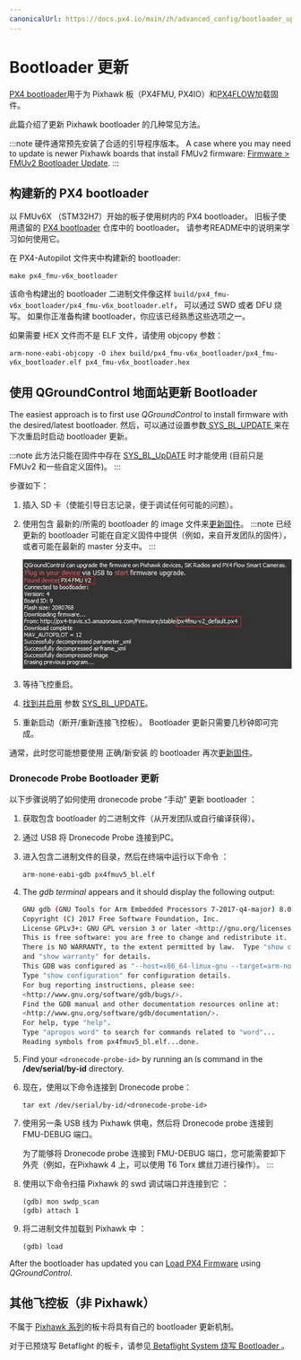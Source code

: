 ```yaml
---
canonicalUrl: https://docs.px4.io/main/zh/advanced_config/bootloader_update
---
```


# Bootloader 更新

[PX4 bootloader](https://github.com/PX4/Bootloader)用于为 Pixhawk 板（PX4FMU, PX4IO）和[PX4FLOW](../sensor/px4flow.md)加载固件。

此篇介绍了更新 Pixhawk bootloader 的几种常见方法。

:::note
硬件通常预先安装了合适的引导程序版本。 A case where you may need to update is newer Pixhawk boards that install FMUv2 firmware: [Firmware > FMUv2 Bootloader Update](../config/firmware.md#bootloader).
:::

## 构建新的 PX4 bootloader

以 FMUv6X （STM32H7）开始的板子使用树内的 PX4 bootloader。 旧板子使用遗留的 [PX4 bootloader](https://github.com/PX4/Bootloader) 仓库中的 bootloader。 请参考README中的说明来学习如何使用它。

在 PX4-Autopilot 文件夹中构建新的 bootloader:

```
make px4_fmu-v6x_bootloader
```

该命令构建出的 bootloader 二进制文件像这样 `build/px4_fmu-v6x_bootloader/px4_fmu-v6x_bootloader.elf`， 可以通过 SWD 或者 DFU 烧写。 如果你正准备构建 bootloader，你应该已经熟悉这些选项之一。

如果需要 HEX 文件而不是 ELF 文件，请使用 objcopy 参数：

```
arm-none-eabi-objcopy -O ihex build/px4_fmu-v6x_bootloader/px4_fmu-v6x_bootloader.elf px4_fmu-v6x_bootloader.hex
```

<span id="qgc_bootloader_update"></span>
## 使用 QGroundControl 地面站更新 Bootloader

The easiest approach is to first use *QGroundControl* to install firmware with the desired/latest bootloader. 然后，可以通过设置参数[ SYS_BL_UPDATE ](../advanced_config/parameter_reference.md#SYS_BL_UPDATE)来在下次重启时启动 bootloader 更新。

:::note
此方法只能在固件中存在 [SYS_BL_UpDATE](../advanced_config/parameter_reference.md#SYS_BL_UPDATE) 时才能使用 (目前只是 FMUv2 和一些自定义固件)。
:::

步骤如下：

1. 插入 SD 卡（使能引导日志记录，便于调试任何可能的问题）。
1. 使用包含 最新的/所需的 bootloader 的 image 文件来[更新固件](../config/firmware.md#custom)。 :::note
已经更新的 bootloader 可能在自定义固件中提供（例如，来自开发团队的固件），或者可能在最新的 master 分支中。
:::

   ![FMUv2 更新](../../assets/qgc/setup/firmware/bootloader_update.jpg)
1. 等待飞控重启。
1. [找到并启用](../advanced_config/parameters.md) 参数 [SYS_BL_UPDATE](../advanced_config/parameter_reference.md#SYS_BL_UPDATE)。
1. 重新启动（断开/重新连接飞控板）。 Bootloader 更新只需要几秒钟即可完成。

通常，此时您可能想要使用 正确/新安装 的 bootloader 再次[更新固件](../config/firmware.md)。


<span id="dronecode_probe"></span>
### Dronecode Probe Bootloader 更新

以下步骤说明了如何使用 dronecode probe “手动” 更新 bootloader ：

1. 获取包含 bootloader 的二进制文件（从开发团队或自行编译获得）。
1. 通过 USB 将 Dronecode Probe 连接到PC。
1. 进入包含二进制文件的目录，然后在终端中运行以下命令 ：
   ```bash
   arm-none-eabi-gdb px4fmuv5_bl.elf
   ```
1. The *gdb terminal* appears and it should display the following output:
   ```bash
   GNU gdb (GNU Tools for Arm Embedded Processors 7-2017-q4-major) 8.0.50.20171128-git
   Copyright (C) 2017 Free Software Foundation, Inc.
   License GPLv3+: GNU GPL version 3 or later <http://gnu.org/licenses/gpl.html>
   This is free software: you are free to change and redistribute it.
   There is NO WARRANTY, to the extent permitted by law.  Type "show copying"
   and "show warranty" for details.
   This GDB was configured as "--host=x86_64-linux-gnu --target=arm-none-eabi".
   Type "show configuration" for configuration details.
   For bug reporting instructions, please see:
   <http://www.gnu.org/software/gdb/bugs/>.
   Find the GDB manual and other documentation resources online at:
   <http://www.gnu.org/software/gdb/documentation/>.
   For help, type "help".
   Type "apropos word" to search for commands related to "word"...
   Reading symbols from px4fmuv5_bl.elf...done.
   ```
1. Find your `<dronecode-probe-id>` by running an ls command in the **/dev/serial/by-id** directory.
1. 现在，使用以下命令连接到 Dronecode probe：
   ```
   tar ext /dev/serial/by-id/<dronecode-probe-id>
   ```
1. 使用另一条 USB 线为 Pixhawk 供电，然后将 Dronecode probe 连接到 FMU-DEBUG 端口。

   为了能够将 Dronecode probe 连接到 FMU-DEBUG 端口，您可能需要卸下外壳（例如，在Pixhawk 4 上，可以使用 T6 Torx 螺丝刀进行操作）。
:::

1. 使用以下命令扫描 Pixhawk 的 swd 调试端口并连接到它 ：
   ```
   (gdb) mon swdp_scan
   (gdb) attach 1
   ```
1. 将二进制文件加载到 Pixhawk 中 ：
   ```
   (gdb) load
   ```

After the bootloader has updated you can [Load PX4 Firmware](../config/firmware.md) using *QGroundControl*.

## 其他飞控板（非 Pixhawk）

不属于 [ Pixhawk 系列](../flight_controller/pixhawk_series.md)的板卡将具有自己的 bootloader 更新机制。

对于已预烧写 Betaflight 的板卡，请参见[ Betaflight System 烧写 Bootloader ](bootloader_update_from_betaflight.md)。
